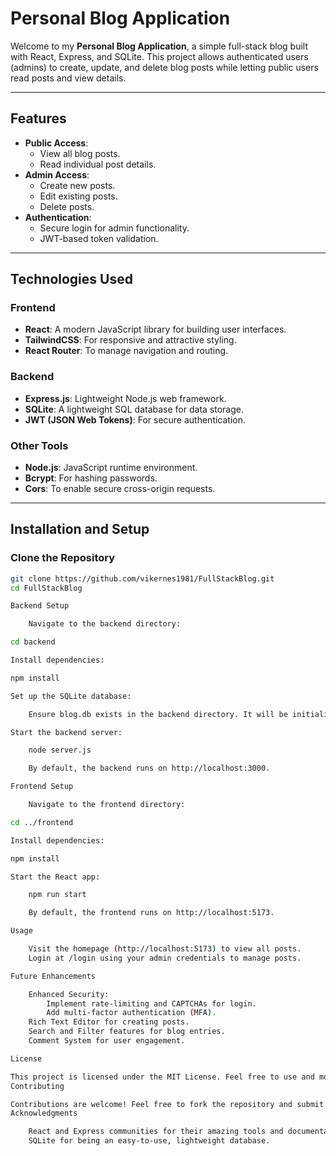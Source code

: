 # **Personal Blog Application**

Welcome to my **Personal Blog Application**, a simple full-stack blog built with React, Express, and SQLite. This project allows authenticated users (admins) to create, update, and delete blog posts while letting public users read posts and view details.

---

## **Features**
- **Public Access**:
  - View all blog posts.
  - Read individual post details.
- **Admin Access**:
  - Create new posts.
  - Edit existing posts.
  - Delete posts.
- **Authentication**:
  - Secure login for admin functionality.
  - JWT-based token validation.

---

## **Technologies Used**

### **Frontend**
- **React**: A modern JavaScript library for building user interfaces.
- **TailwindCSS**: For responsive and attractive styling.
- **React Router**: To manage navigation and routing.

### **Backend**
- **Express.js**: Lightweight Node.js web framework.
- **SQLite**: A lightweight SQL database for data storage.
- **JWT (JSON Web Tokens)**: For secure authentication.

### **Other Tools**
- **Node.js**: JavaScript runtime environment.
- **Bcrypt**: For hashing passwords.
- **Cors**: To enable secure cross-origin requests.

---

## **Installation and Setup**

### **Clone the Repository**
```bash
git clone https://github.com/vikernes1981/FullStackBlog.git
cd FullStackBlog

Backend Setup

    Navigate to the backend directory:

cd backend

Install dependencies:

npm install

Set up the SQLite database:

    Ensure blog.db exists in the backend directory. It will be initialized automatically if not present.

Start the backend server:

    node server.js

    By default, the backend runs on http://localhost:3000.

Frontend Setup

    Navigate to the frontend directory:

cd ../frontend

Install dependencies:

npm install

Start the React app:

    npm run start

    By default, the frontend runs on http://localhost:5173.

Usage

    Visit the homepage (http://localhost:5173) to view all posts.
    Login at /login using your admin credentials to manage posts.

Future Enhancements

    Enhanced Security:
        Implement rate-limiting and CAPTCHAs for login.
        Add multi-factor authentication (MFA).
    Rich Text Editor for creating posts.
    Search and Filter features for blog entries.
    Comment System for user engagement.

License

This project is licensed under the MIT License. Feel free to use and modify it.
Contributing

Contributions are welcome! Feel free to fork the repository and submit pull requests.
Acknowledgments

    React and Express communities for their amazing tools and documentation.
    SQLite for being an easy-to-use, lightweight database.
